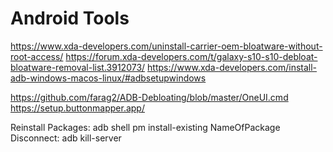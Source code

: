 # Android Tools
https://www.xda-developers.com/uninstall-carrier-oem-bloatware-without-root-access/
https://forum.xda-developers.com/t/galaxy-s10-s10-debloat-bloatware-removal-list.3912073/
https://www.xda-developers.com/install-adb-windows-macos-linux/#adbsetupwindows

https://github.com/farag2/ADB-Debloating/blob/master/OneUI.cmd
https://setup.buttonmapper.app/

Reinstall Packages: adb shell pm install-existing NameOfPackage
Disconnect: adb kill-server
